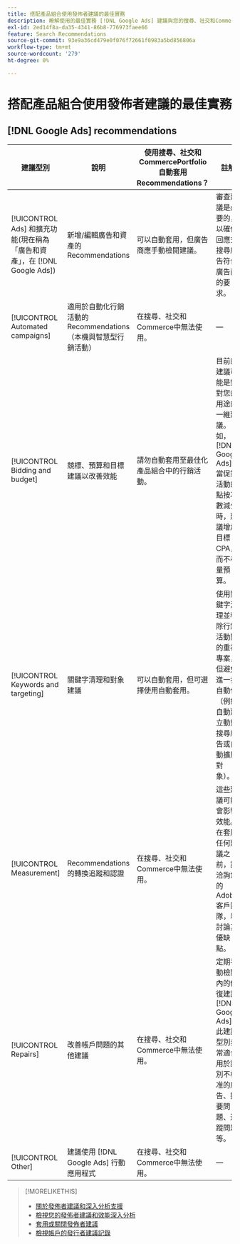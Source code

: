 ```yaml
---
title: 搭配產品組合使用發佈者建議的最佳實務
description: 瞭解使用的最佳實務 [!DNL Google Ads] 建議與您的搜尋、社交和Commerce產品組合。
exl-id: 2ed14f8a-da35-4341-86b8-776973faee66
feature: Search Recommendations
source-git-commit: 93e9a36cd479e0f076f72661f0983a5bd856806a
workflow-type: tm+mt
source-wordcount: '279'
ht-degree: 0%

---
```


# 搭配產品組合使用發佈者建議的最佳實務

<!-- Add info for MS once we have it ..." 

*[!DNL Google Ads] and [!DNL Microsoft® Advertising] accounts*
 
-->

## [!DNL Google Ads] recommendations

| 建議型別 | 說明 | 使用搜尋、社交和CommercePortfolio自動套用Recommendations？ | 註解 |
|--- |--- |--- |--- |
| [!UICONTROL Ads] 和擴充功能(現在稱為「廣告和資產」，在 [!DNL Google Ads]) | 新增/編輯廣告和資產的Recommendations | 可以自動套用，但廣告商應手動檢閱建議。 | 審查建議是必要的，以確保回應式搜尋廣告符合廣告商的要求。 |
| [!UICONTROL Automated campaigns] | 適用於自動化行銷活動的Recommendations （本機與智慧型行銷活動） | 在搜尋、社交和Commerce中無法使用。 | — |
| [!UICONTROL Bidding and budget] | 競標、預算和目標建議以改善效能 | 請勿自動套用至最佳化產品組合中的行銷活動。 | 目前的建議可能是針對您的用途的一維建議。 例如， [!DNL Google Ads] 當促銷活動的點按次數減少時，建議增加目標CPA，而不考量預算。 |
| [!UICONTROL Keywords and targeting] | 關鍵字清理和對象建議 | 可以自動套用，但可選擇使用自動套用。 | 使用關鍵字清理並移除行銷活動間的重複專案，但避免進一步自動化（例如自動建立動態搜尋廣告或自動擴展對象）。 |
| [!UICONTROL Measurement] | Recommendations的轉換追蹤和認證 | 在搜尋、社交和Commerce中無法使用。 | 這些建議可能會影響效能。 在套用任何建議之前，請洽詢您的Adobe客戶團隊，以討論其優缺點。 |
| [!UICONTROL Repairs] | 改善帳戶問題的其他建議 | 在搜尋、社交和Commerce中無法使用。 | 定期手動檢閱內的修復建議 [!DNL Google Ads]. 此建議型別非常適合用於識別不核准的廣告、摘要問題、追蹤問題等。 |
| [!UICONTROL Other] | 建議使用 [!DNL Google Ads] 行動應用程式 | 在搜尋、社交和Commerce中無法使用。 | — |

>[!MORELIKETHIS]
>
>* [關於發佈者建議和深入分析支援](recommendation-support.md)
>* [檢視您的發佈者建議和效能深入分析](recommendation-view.md)
>* [套用或關閉發佈者建議](recommendation-apply-dismiss.md)
>* [檢視帳戶的發行者建議記錄](recommendation-view-log.md)
